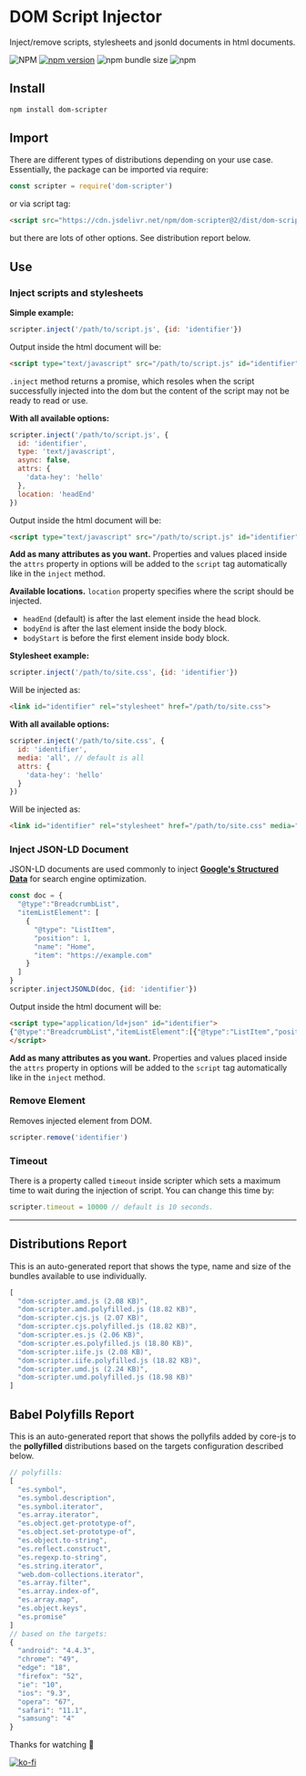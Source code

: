 # DOM Script Injector
Inject/remove scripts, stylesheets and jsonld documents in html documents.

![NPM](https://img.shields.io/npm/l/dom-scripter)
[![npm version](https://badge.fury.io/js/dom-scripter.svg)](https://badge.fury.io/js/dom-scripter)
![npm bundle size](https://img.shields.io/bundlephobia/min/dom-scripter)
![npm](https://img.shields.io/npm/dy/dom-scripter)

## Install
```sh
npm install dom-scripter
```

## Import
There are different types of distributions depending on your use case. Essentially, the package can be imported via require:

```js
const scripter = require('dom-scripter')
```
or via script tag:
```html
<script src="https://cdn.jsdelivr.net/npm/dom-scripter@2/dist/dom-scripter.iife.js" crossorigin type="text/javascript"></script>
```

but there are lots of other options. See distribution report below.

## Use
### Inject scripts and stylesheets

**Simple example:**
```js
scripter.inject('/path/to/script.js', {id: 'identifier'})
```
Output inside the html document will be:

```html
<script type="text/javascript" src="/path/to/script.js" id="identifier" async></script>
```
`.inject` method returns a promise, which resoles when the script successfully injected into the dom but the content of the script may not be ready to read or use.

**With all available options:**
```js
scripter.inject('/path/to/script.js', {
  id: 'identifier',
  type: 'text/javascript',
  async: false,
  attrs: {
    'data-hey': 'hello'
  },
  location: 'headEnd'
})
```
Output inside the html document will be:
```html
<script type="text/javascript" src="/path/to/script.js" id="identifier" data-hey="hello"></script>
```
**Add as many attributes as you want.** Properties and values placed inside the `attrs` property in options will be added to the `script` tag automatically like in the `inject` method.

**Available locations.** `location` property specifies where the script should be injected.
- `headEnd` (default) is after the last element inside the head block.
- `bodyEnd` is after the last element inside the body block.
- `bodyStart` is before the first element inside body block.

**Stylesheet example:**
```js
scripter.inject('/path/to/site.css', {id: 'identifier'})
```
Will be injected as:
```html
<link id="identifier" rel="stylesheet" href="/path/to/site.css">
```
**With all available options:**
```js
scripter.inject('/path/to/site.css', {
  id: 'identifier',
  media: 'all', // default is all
  attrs: {
    'data-hey': 'hello'
  }
})
```
Will be injected as:

```html
<link id="identifier" rel="stylesheet" href="/path/to/site.css" media="all" data-hey="hello">
```

### Inject JSON-LD Document
JSON-LD documents are used commonly to inject [**Google's Structured Data**][b7dd4d5a] for search engine optimization.

  [b7dd4d5a]: https://developers.google.com/search/docs/guides/intro-structured-data "Google's Structured Data"

```js
const doc = {
  "@type":"BreadcrumbList",
  "itemListElement": [
    {
      "@type": "ListItem",
      "position": 1,
      "name": "Home",
      "item": "https://example.com"
    }
  ]
}
scripter.injectJSONLD(doc, {id: 'identifier'})
```
Output inside the html document will be:
```html
<script type="application/ld+json" id="identifier">
{"@type":"BreadcrumbList","itemListElement":[{"@type":"ListItem","position":1,"name":"Home","item":"https://example.com"}]}
</script>
```
**Add as many attributes as you want.** Properties and values placed inside the `attrs` property in options will be added to the `script` tag automatically like in the `inject` method.

### Remove Element
Removes injected element from DOM.
```js
scripter.remove('identifier')
```

### Timeout
There is a property called `timeout` inside scripter which sets a maximum time to wait during the injection of script. You can change this time by:
```js
scripter.timeout = 10000 // default is 10 seconds.
```

---

## Distributions Report
This is an auto-generated report that shows the type, name and size of the bundles available to use individually.

[comment]: # (DISTRIBUTIONS_REPORT_START)
```js
[
  "dom-scripter.amd.js (2.08 KB)",
  "dom-scripter.amd.polyfilled.js (18.82 KB)",
  "dom-scripter.cjs.js (2.07 KB)",
  "dom-scripter.cjs.polyfilled.js (18.82 KB)",
  "dom-scripter.es.js (2.06 KB)",
  "dom-scripter.es.polyfilled.js (18.80 KB)",
  "dom-scripter.iife.js (2.08 KB)",
  "dom-scripter.iife.polyfilled.js (18.82 KB)",
  "dom-scripter.umd.js (2.24 KB)",
  "dom-scripter.umd.polyfilled.js (18.98 KB)"
]
```
[comment]: # (DISTRIBUTIONS_REPORT_END)

## Babel Polyfills Report
This is an auto-generated report that shows the pollyfils added by core-js to the **pollyfilled** distributions based on the targets configuration described below.

[comment]: # (BABEL_POLYFILLS_REPORT_START)
```js
// polyfills:
[
  "es.symbol",
  "es.symbol.description",
  "es.symbol.iterator",
  "es.array.iterator",
  "es.object.get-prototype-of",
  "es.object.set-prototype-of",
  "es.object.to-string",
  "es.reflect.construct",
  "es.regexp.to-string",
  "es.string.iterator",
  "web.dom-collections.iterator",
  "es.array.filter",
  "es.array.index-of",
  "es.array.map",
  "es.object.keys",
  "es.promise"
]
// based on the targets:
{
  "android": "4.4.3",
  "chrome": "49",
  "edge": "18",
  "firefox": "52",
  "ie": "10",
  "ios": "9.3",
  "opera": "67",
  "safari": "11.1",
  "samsung": "4"
}
```
[comment]: # (BABEL_POLYFILLS_REPORT_END)

Thanks for watching 🐬

[![ko-fi](https://www.ko-fi.com/img/githubbutton_sm.svg)](https://ko-fi.com/F1F1RFO7)
